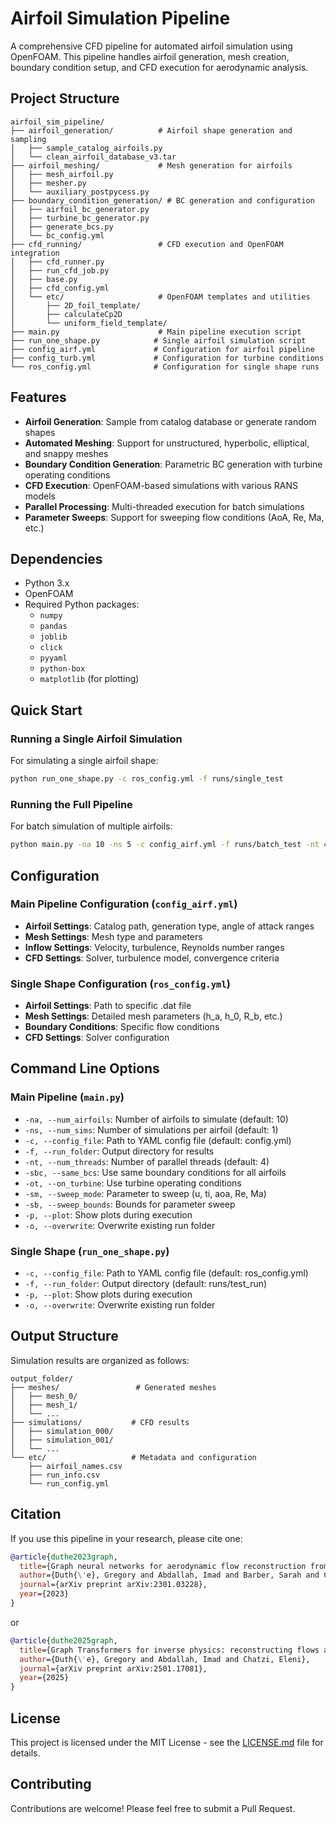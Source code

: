 # Airfoil Simulation Pipeline

A comprehensive CFD pipeline for automated airfoil simulation using OpenFOAM. This pipeline handles airfoil generation, mesh creation, boundary condition setup, and CFD execution for aerodynamic analysis.

## Project Structure

```
airfoil_sim_pipeline/
├── airfoil_generation/          # Airfoil shape generation and sampling
│   ├── sample_catalog_airfoils.py
│   └── clean_airfoil_database_v3.tar
├── airfoil_meshing/             # Mesh generation for airfoils
│   ├── mesh_airfoil.py
│   ├── mesher.py
│   └── auxiliary_postpycess.py
├── boundary_condition_generation/ # BC generation and configuration
│   ├── airfoil_bc_generator.py
│   ├── turbine_bc_generator.py
│   ├── generate_bcs.py
│   └── bc_config.yml
├── cfd_running/                 # CFD execution and OpenFOAM integration
│   ├── cfd_runner.py
│   ├── run_cfd_job.py
│   ├── base.py
│   ├── cfd_config.yml
│   └── etc/                     # OpenFOAM templates and utilities
│       ├── 2D_foil_template/
│       ├── calculateCp2D
│       └── uniform_field_template/
├── main.py                      # Main pipeline execution script
├── run_one_shape.py            # Single airfoil simulation script
├── config_airf.yml             # Configuration for airfoil pipeline
├── config_turb.yml             # Configuration for turbine conditions
└── ros_config.yml              # Configuration for single shape runs
```

## Features

- **Airfoil Generation**: Sample from catalog database or generate random shapes
- **Automated Meshing**: Support for unstructured, hyperbolic, elliptical, and snappy meshes
- **Boundary Condition Generation**: Parametric BC generation with turbine operating conditions
- **CFD Execution**: OpenFOAM-based simulations with various RANS models
- **Parallel Processing**: Multi-threaded execution for batch simulations
- **Parameter Sweeps**: Support for sweeping flow conditions (AoA, Re, Ma, etc.)

## Dependencies

- Python 3.x
- OpenFOAM
- Required Python packages:
  - `numpy`
  - `pandas` 
  - `joblib`
  - `click`
  - `pyyaml`
  - `python-box`
  - `matplotlib` (for plotting)

## Quick Start

### Running a Single Airfoil Simulation

For simulating a single airfoil shape:

```bash
python run_one_shape.py -c ros_config.yml -f runs/single_test
```

### Running the Full Pipeline

For batch simulation of multiple airfoils:

```bash
python main.py -na 10 -ns 5 -c config_airf.yml -f runs/batch_test -nt 4
```

## Configuration

### Main Pipeline Configuration (`config_airf.yml`)

- **Airfoil Settings**: Catalog path, generation type, angle of attack ranges
- **Mesh Settings**: Mesh type and parameters
- **Inflow Settings**: Velocity, turbulence, Reynolds number ranges
- **CFD Settings**: Solver, turbulence model, convergence criteria

### Single Shape Configuration (`ros_config.yml`)

- **Airfoil Settings**: Path to specific .dat file
- **Mesh Settings**: Detailed mesh parameters (h_a, h_0, R_b, etc.)
- **Boundary Conditions**: Specific flow conditions
- **CFD Settings**: Solver configuration

## Command Line Options

### Main Pipeline (`main.py`)

- `-na, --num_airfoils`: Number of airfoils to simulate (default: 10)
- `-ns, --num_sims`: Number of simulations per airfoil (default: 1)
- `-c, --config_file`: Path to YAML config file (default: config.yml)
- `-f, --run_folder`: Output directory for results
- `-nt, --num_threads`: Number of parallel threads (default: 4)
- `-sbc, --same_bcs`: Use same boundary conditions for all airfoils
- `-ot, --on_turbine`: Use turbine operating conditions
- `-sm, --sweep_mode`: Parameter to sweep (u, ti, aoa, Re, Ma)
- `-sb, --sweep_bounds`: Bounds for parameter sweep
- `-p, --plot`: Show plots during execution
- `-o, --overwrite`: Overwrite existing run folder

### Single Shape (`run_one_shape.py`)

- `-c, --config_file`: Path to YAML config file (default: ros_config.yml)
- `-f, --run_folder`: Output directory (default: runs/test_run)
- `-p, --plot`: Show plots during execution
- `-o, --overwrite`: Overwrite existing run folder

## Output Structure

Simulation results are organized as follows:

```
output_folder/
├── meshes/                 # Generated meshes
│   ├── mesh_0/
│   ├── mesh_1/
│   └── ...
├── simulations/           # CFD results
│   ├── simulation_000/
│   ├── simulation_001/
│   └── ...
└── etc/                   # Metadata and configuration
    ├── airfoil_names.csv
    ├── run_info.csv
    └── run_config.yml
```

## Citation

If you use this pipeline in your research, please cite one:

```bibtex
@article{duthe2023graph,
  title={Graph neural networks for aerodynamic flow reconstruction from sparse sensing},
  author={Duth{\'e}, Gregory and Abdallah, Imad and Barber, Sarah and Chatzi, Eleni},
  journal={arXiv preprint arXiv:2301.03228},
  year={2023}
}
```
or 

```bibtex
@article{duthe2025graph,
  title={Graph Transformers for inverse physics: reconstructing flows around arbitrary 2D airfoils},
  author={Duth{\'e}, Gregory and Abdallah, Imad and Chatzi, Eleni},
  journal={arXiv preprint arXiv:2501.17081},
  year={2025}
}
```


## License

This project is licensed under the MIT License - see the [LICENSE.md](LICENSE.md) file for details.

## Contributing

Contributions are welcome! Please feel free to submit a Pull Request.
